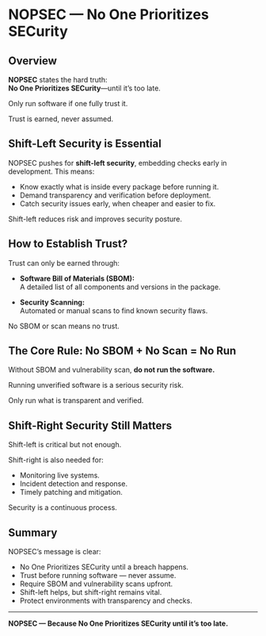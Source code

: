 # NOPSEC — No One Prioritizes SECurity

## Overview

**NOPSEC** states the hard truth:  
**No One Prioritizes SECurity**—until it’s too late.

Only run software if one fully trust it.

Trust is earned, never assumed.

## Shift-Left Security is Essential

NOPSEC pushes for **shift-left security**, embedding checks early in
development. This means:

- Know exactly what is inside every package before running it.
- Demand transparency and verification before deployment.
- Catch security issues early, when cheaper and easier to fix.

Shift-left reduces risk and improves security posture.

## How to Establish Trust?

Trust can only be earned through:

- **Software Bill of Materials (SBOM):**  
  A detailed list of all components and versions in the package.

- **Security Scanning:**  
  Automated or manual scans to find known security flaws.

No SBOM or scan means no trust.

## The Core Rule: No SBOM + No Scan = No Run

Without SBOM and vulnerability scan, **do not run the software.**

Running unverified software is a serious security risk.

Only run what is transparent and verified.

## Shift-Right Security Still Matters

Shift-left is critical but not enough.

Shift-right is also needed for:

- Monitoring live systems.
- Incident detection and response.
- Timely patching and mitigation.

Security is a continuous process.

## Summary

NOPSEC’s message is clear:

- No One Prioritizes SECurity until a breach happens.
- Trust before running software — never assume.
- Require SBOM and vulnerability scans upfront.
- Shift-left helps, but shift-right remains vital.
- Protect environments with transparency and checks.

---

**NOPSEC — Because No One Prioritizes SECurity until it’s too late.**
